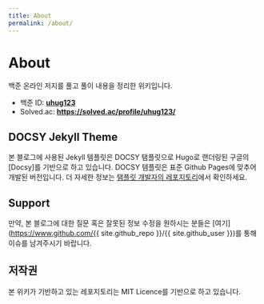 ```yaml
---
title: About
permalink: /about/
---
```


# About
백준 온라인 저지를 풀고 풀이 내용을 정리한 위키입니다. 
 - 백준 ID: **[uhug123](https://www.acmicpc.net/user/uhug123)**
 - Solved.ac: **https://solved.ac/profile/uhug123/**

## DOCSY Jekyll Theme
본 블로그에 사용된 Jekyll 템플릿은 DOCSY 탬플릿으로 Hugo로 랜더링된 구글의 [Docsy]를 기반으로 하고 있습니다. DOCSY 템플릿은 표준 Github Pages에 맞추어 개발된 버전입니다. 더 자세한 정보는 [탬플릿 개발자의 레포지토리](https://vsoch.github.com/docsy-jekyll/)에서 확인하세요.

## Support
만약, 본 블로그에 대한 질문 혹은 잘못된 정보 수정을 원하시는 분들은 [여기](https://www.github.com/{{ site.github_repo }}/{{ site.github_user }})를 통해 이슈를 남겨주시기 바랍니다.

## 저작권
본 위키가 기반하고 있는 레포지토리는 MIT Licence를 기반으로 하고 있습니다.
